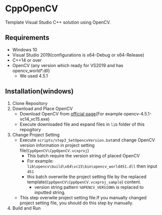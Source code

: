 # CppOpenCV
Template Visual Studio C++ solution using OpenCV.

## Requirements
- Windows 10
- Visual Studio 2019(configurations is x64-Debug or x64-Release)
- C++14 or over
- OpenCV (any version which ready for VS2019 and has opencv_world*.dll)
  - We used 4.5.1

## Installation(windows)
1. Clone Repository
2. Download and Place OpenCV
   - Download OpenCV from [official page](https://opencv.org/releases/)(For example opencv-4.5.1-vc14_vc15.exe)
   - Execute downloaded file and expand files in `lib` folder of this repogitory
3. Change Project Setting
   - Execute `scripts/step3_SetOpencvVersion.bat`and change OpenCV version information in project setting file(`CppOpenCV\CppOpenCV.vcxproj`)
     - This batch require the version string of placed OpenCV
     - For example: `lib\opencv\build\x64\vc15\bin\opencv_world451.dll` then input `451`
     - this batch overwrite the project setting file by the replaced template(`CppOpenCV\CppOpenCV.vcxproj_sample`) content.
       - version string pattern `%OPENCV_VERSION%` is replaced to inputted string.
   - This step overwite project setting file.If you manually changed project setting file, you should do this step by manually.
4. Build and Run